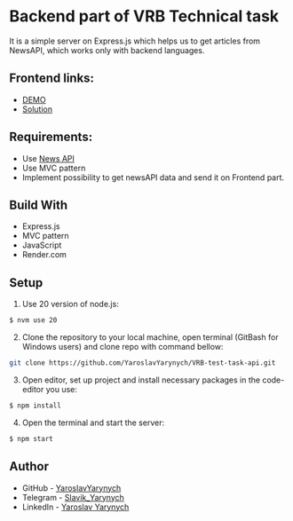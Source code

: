 # Backend part of VRB Technical task

It is a simple server on Express.js which helps us to get articles from NewsAPI, which works only with backend languages.
## Frontend links:

- [DEMO](https://yaroslavyarynych.github.io/VRB-react-tech-task/)
- [Solution](https://github.com/YaroslavYarynych/VRB-react-tech-task.git)

## Requirements:
- Use [News API](https://newsapi.org/)
- Use MVC pattern
- Implement possibility to get newsAPI data and send it on Frontend part.
  
## Build With

- Express.js
- MVC pattern
- JavaScript
- Render.com

## Setup

1. Use 20 version of node.js: <br>

```sh
$ nvm use 20
```

2. Clone the repository to your local machine, open terminal (GitBash for Windows users) and clone repo with command bellow:

```sh
git clone https://github.com/YaroslavYarynych/VRB-test-task-api.git
```

3. Open editor, set up project and install necessary packages in the code-editor you use:

```sh
$ npm install
```

4. Open the terminal and start the server:

```sh
$ npm start
```

## Author

- GitHub - [YaroslavYarynych](https://github.com/YaroslavYarynych)
- Telegram - [Slavik_Yarynych](https://t.me/Slavik_Yarynych)
- LinkedIn - [Yaroslav Yarynych](https://www.linkedin.com/in/yaroslav-yarynych-87856722a/)
